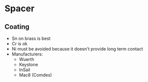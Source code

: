 # Spacer
## Coating
* Sn on brass is best
* Cr is ok
* Ni must be avoided because it doesn't provide long term contact
* Manufacturers:
  * Wuerth
  * Keystone
  * InSail
  * Mac8 (Comdes)